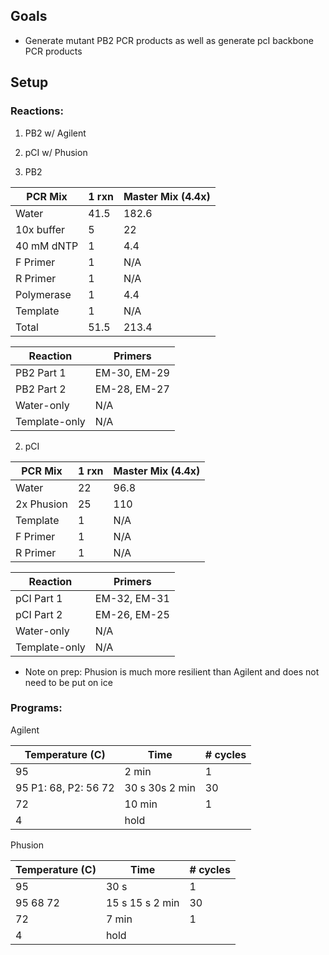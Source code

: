 ## Goals

- Generate mutant PB2 PCR products as well as generate pcI backbone PCR products
	
## Setup

### Reactions:

1. PB2 w/ Agilent
2. pCI w/ Phusion

1. PB2

| PCR Mix    | 1 rxn | Master Mix (4.4x) |
|------------|-------|-------------------|
| Water      | 41.5  | 182.6             |
| 10x buffer | 5     | 22                |
| 40 mM dNTP | 1     | 4.4               |
| F Primer   | 1     | N/A               |
| R Primer   | 1     | N/A               |
| Polymerase | 1     | 4.4               |
| Template   | 1     | N/A               |
| Total      | 51.5  | 213.4             |

| Reaction      | Primers      |
|---------------|--------------|
| PB2 Part 1    | EM-30, EM-29 |
| PB2 Part 2    | EM-28, EM-27 |
| Water-only    | N/A          |
| Template-only | N/A          |

2. pCI

| PCR Mix    | 1 rxn | Master Mix (4.4x) |
|------------|-------|-------------------|
| Water      | 22    | 96.8              |
| 2x Phusion | 25    | 110               |
| Template   | 1     | N/A               |
| F Primer   | 1     | N/A               |
| R Primer   | 1     | N/A               |

| Reaction      | Primers      |
|---------------|--------------|
| pCI Part 1    | EM-32, EM-31 |
| pCI Part 2    | EM-26, EM-25 |
| Water-only    | N/A          |
| Template-only | N/A          |

- Note on prep: Phusion is much more resilient than Agilent and does not need to be put on ice

### Programs:

Agilent

| Temperature (C)      | Time           | # cycles |
|----------------------|----------------|----------|
| 95                   | 2 min          | 1        |
| 95 P1: 68, P2: 56 72 | 30 s 30s 2 min | 30       |
| 72                   | 10 min         | 1        |
| 4                    | hold           |          |

Phusion 

| Temperature (C) | Time            | # cycles |
|-----------------|-----------------|----------|
| 95              | 30 s            | 1        |
| 95 68 72        | 15 s 15 s 2 min | 30       |
| 72              | 7 min           | 1        |
| 4               | hold            |          |